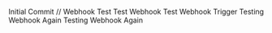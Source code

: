Initial Commit
// Webhook Test
Test Webhook
Test Webhook Trigger
Testing Webhook Again
Testing Webhook Again
